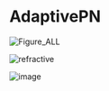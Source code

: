 # AdaptivePN


![Figure_ALL](https://github.com/Andorfim/AdaptivePN/assets/41545117/348aee27-6c4b-4900-a570-2022e2c86b59)


![refractive](https://github.com/Andorfim/AdaptivePN/assets/41545117/9ec2cfc7-1d43-4cd7-bc11-baa2637c9ab4)


![image](https://github.com/Andorfim/AdaptivePN/assets/41545117/a916493d-b204-4ded-a01b-5312d785329e)



